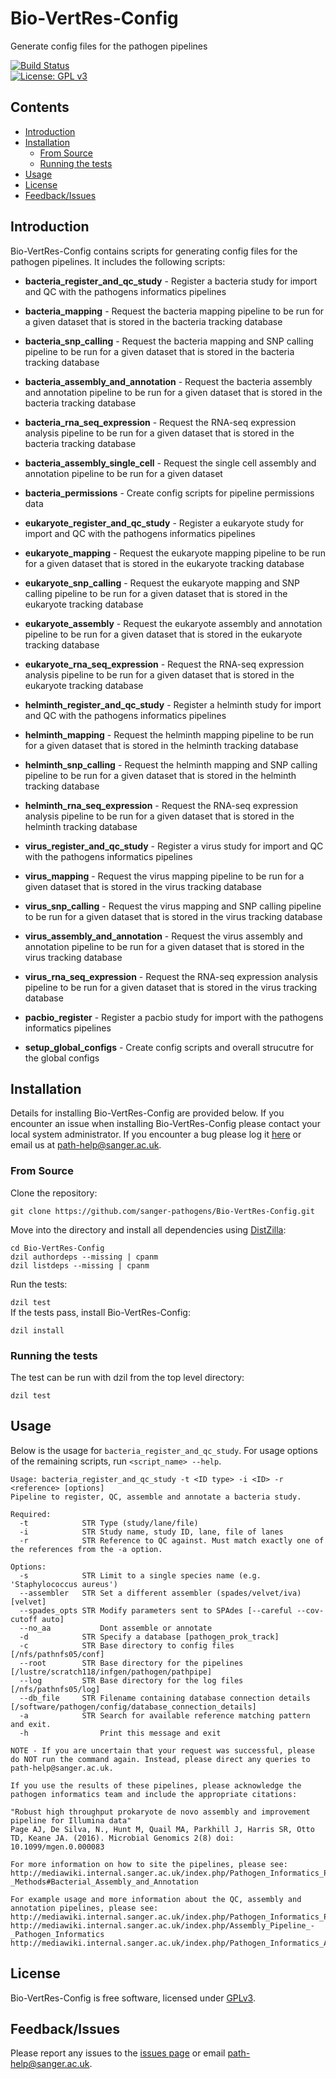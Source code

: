 # Bio-VertRes-Config
Generate config files for the pathogen pipelines

[![Build Status](https://travis-ci.org/sanger-pathogens/Bio-VertRes-Config.svg?branch=master)](https://travis-ci.org/sanger-pathogens/Bio-VertRes-Config)    
[![License: GPL v3](https://img.shields.io/badge/License-GPL%20v3-brightgreen.svg)](https://github.com/sanger-pathogens/Bio-VertRes-Config/blob/master/software-license)   

## Contents
  * [Introduction](#introduction)
  * [Installation](#installation)
    * [From Source](#from-source)
    * [Running the tests](#running-the-tests)
  * [Usage](#usage)
  * [License](#license)
  * [Feedback/Issues](#feedbackissues)

## Introduction
Bio-VertRes-Config contains scripts for generating config files for the pathogen pipelines. It includes the following scripts:   

* **bacteria_register_and_qc_study** - Register a bacteria study for import and QC with the pathogens informatics pipelines
* **bacteria_mapping** - Request the bacteria mapping pipeline to be run for a given dataset that is stored in the bacteria tracking database
* **bacteria_snp_calling** - Request the bacteria mapping and SNP calling pipeline to be run for a given dataset that is stored in the bacteria tracking database
* **bacteria_assembly_and_annotation** - Request the bacteria assembly and annotation pipeline to be run for a given dataset that is stored in the bacteria tracking database
* **bacteria_rna_seq_expression** - Request the RNA-seq expression analysis pipeline to be run for a given dataset that is stored in the bacteria tracking database
* **bacteria_assembly_single_cell** - Request the single cell assembly and annotation pipeline to be run for a given dataset
* **bacteria_permissions** - Create config scripts for pipeline permissions data

* **eukaryote_register_and_qc_study** - Register a eukaryote study for import and QC with the pathogens informatics pipelines
* **eukaryote_mapping** - Request the eukaryote mapping pipeline to be run for a given dataset that is stored in the eukaryote tracking database
* **eukaryote_snp_calling** - Request the eukaryote mapping and SNP calling pipeline to be run for a given dataset that is stored in the eukaryote tracking database
* **eukaryote_assembly** - Request the eukaryote assembly and annotation pipeline to be run for a given dataset that is stored in the eukaryote tracking database
* **eukaryote_rna_seq_expression** - Request the RNA-seq expression analysis pipeline to be run for a given dataset that is stored in the eukaryote tracking database

* **helminth_register_and_qc_study** - Register a helminth study for import and QC with the pathogens informatics pipelines
* **helminth_mapping** - Request the helminth mapping pipeline to be run for a given dataset that is stored in the helminth tracking database
* **helminth_snp_calling** - Request the helminth mapping and SNP calling pipeline to be run for a given dataset that is stored in the helminth tracking database
* **helminth_rna_seq_expression** - Request the RNA-seq expression analysis pipeline to be run for a given dataset that is stored in the helminth tracking database

* **virus_register_and_qc_study** - Register a virus study for import and QC with the pathogens informatics pipelines
* **virus_mapping** - Request the virus mapping pipeline to be run for a given dataset that is stored in the virus tracking database
* **virus_snp_calling** - Request the virus mapping and SNP calling pipeline to be run for a given dataset that is stored in the virus tracking database
* **virus_assembly_and_annotation** - Request the virus assembly and annotation pipeline to be run for a given dataset that is stored in the virus tracking database
* **virus_rna_seq_expression** - Request the RNA-seq expression analysis pipeline to be run for a given dataset that is stored in the virus tracking database

* **pacbio_register** - Register a pacbio study for import with the pathogens informatics pipelines

* **setup_global_configs** - Create config scripts and overall strucutre for the global configs

## Installation
Details for installing Bio-VertRes-Config are provided below. If you encounter an issue when installing Bio-VertRes-Config please contact your local system administrator. If you encounter a bug please log it [here](https://github.com/sanger-pathogens/Bio-VertRes-Config/issues) or email us at path-help@sanger.ac.uk.

### From Source
Clone the repository:   
   
`git clone https://github.com/sanger-pathogens/Bio-VertRes-Config.git`   
   
Move into the directory and install all dependencies using [DistZilla](http://dzil.org/):   
  
```
cd Bio-VertRes-Config
dzil authordeps --missing | cpanm
dzil listdeps --missing | cpanm
```
  
Run the tests:   
  
`dzil test`   
If the tests pass, install Bio-VertRes-Config:   
  
`dzil install`   

### Running the tests
The test can be run with dzil from the top level directory:  
  
`dzil test`  

## Usage
Below is the usage for `bacteria_register_and_qc_study`. For usage options of the remaining scripts, run `<script_name> --help`.
```
Usage: bacteria_register_and_qc_study -t <ID type> -i <ID> -r <reference> [options]
Pipeline to register, QC, assemble and annotate a bacteria study.

Required:
  -t            STR Type (study/lane/file)
  -i            STR Study name, study ID, lane, file of lanes
  -r            STR Reference to QC against. Must match exactly one of the references from the -a option.

Options:
  -s            STR Limit to a single species name (e.g. 'Staphylococcus aureus')
  --assembler   STR Set a different assembler (spades/velvet/iva) [velvet]
  --spades_opts STR Modify parameters sent to SPAdes [--careful --cov-cutoff auto]
  --no_aa           Dont assemble or annotate
  -d            STR Specify a database [pathogen_prok_track]
  -c            STR Base directory to config files [/nfs/pathnfs05/conf]
  --root        STR Base directory for the pipelines [/lustre/scratch118/infgen/pathogen/pathpipe]
  --log         STR Base directory for the log files [/nfs/pathnfs05/log]
  --db_file     STR Filename containing database connection details [/software/pathogen/config/database_connection_details]
  -a            STR Search for available reference matching pattern and exit.
  -h                Print this message and exit

NOTE - If you are uncertain that your request was successful, please do NOT run the command again. Instead, please direct any queries to path-help@sanger.ac.uk.

If you use the results of these pipelines, please acknowledge the pathogen informatics team and include the appropriate citations:

"Robust high throughput prokaryote de novo assembly and improvement pipeline for Illumina data"
Page AJ, De Silva, N., Hunt M, Quail MA, Parkhill J, Harris SR, Otto TD, Keane JA. (2016). Microbial Genomics 2(8) doi: 10.1099/mgen.0.000083

For more information on how to site the pipelines, please see:
http://mediawiki.internal.sanger.ac.uk/index.php/Pathogen_Informatics_Pipelines_-_Methods#Bacterial_Assembly_and_Annotation

For example usage and more information about the QC, assembly and annotation pipelines, please see:
http://mediawiki.internal.sanger.ac.uk/index.php/Pathogen_Informatics_Pipelines#QC_Pipeline
http://mediawiki.internal.sanger.ac.uk/index.php/Assembly_Pipeline_-_Pathogen_Informatics
http://mediawiki.internal.sanger.ac.uk/index.php/Pathogen_Informatics_Automated_Annotation_Pipeline
```

## License
Bio-VertRes-Config is free software, licensed under [GPLv3](https://github.com/sanger-pathogens/Bio-VertRes-Config/blob/master/software-license).

## Feedback/Issues
Please report any issues to the [issues page](https://github.com/sanger-pathogens/Bio-VertRes-Config/issues) or email path-help@sanger.ac.uk.
